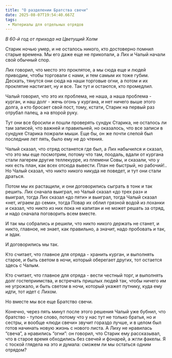 ```yaml
---
title: "О разделении Братства свечи"
date: 2025-08-07T19:54:40.667Z
tags:
 - Материалы для отдельных отрядов
---
```


*В 60-й год от прихода на Цветущий Холм*

Старик ночью умер, и не осталось никого, кто достоверно помнил старые
времена. Мы его даже еще не прикопали, а Лих и Чалый начали свой обычный
спор.

Лих говорил, что место это проклятое, а мы сюда еще и людей приводим,
чтобы торговали с нами, и тем самым их тоже губим. Дескать, тянутся они
сюда на наши торговые огни, а потом и их проклятие настигает, ну и все.
Так тут и остаются, кто промедлил.

Чалый говорил, что это их проблема, не наша, а наша проблема - курган, и
наш долг - жечь огонь у кургана, и нет ничего выше этого долга, а кто
бросает свой пост, тому, кстати, Старик на первый раз отрубал палец, а
на второй руку.

Тут они все бросили и пошли проверять сундук Старика, не осталось ли там
записей, что важней и правильней, но оказалось, что все записи в сундуке
Старика пожрали мыши. Еще бы, он же почти слепой был последние лет пять,
было ему не до чтения.

Чалый сказал, что отряд останется где был, а Лих набычился и сказал, что
это мы еще посмотрим, потому что там, поодаль, вдали от кургана стали
лагерем другие теллекурре, из племени Совы, и сказали, что у них есть
план, как всех отсюда вывести. План не быстрый, но рабочий!.. Но Чалый
сказал, что никто никого никуда не поведет, и тут они стали драться.

Потом мы их растащили, и они договорились сыграть в тонк и так решить.
Лих сначала выиграл, но Чалый сказал «до трех раз» и выиграл, тогда Лих
сказал «до пяти» и выиграл, тогда Чалый сказал «нет, играем до семи»,
тогда Повар их облил грязной водой из лоханки и сказал, что никто из них
пока не капитан и не может решать за отряд, и надо сначала поговорить
всем вместе.

И так мы собрались и решили, что никто никого держать не станет, и
никто, главное, не знает, как правильно, а значит, надо пробовать и так,
и эдак.

И договорились мы так.

Кто считает, что главное для отряда - хранить курган, и выполнять
старое, и быть светом в ночи, который оберегает других, тот остается
здесь с Чалым.

Кто считает, что главное для отряда - вести честный торг, и выполнять
долг гостеприимства, и встречать пришлых людей так, чтобы ничего им не
угрожало, и быть светом в ночи, который укажет путнику, куда ему идти,
тот идет с Лихом.

Но вместе мы все еще Братство свечи.

Конечно, через пять минут после этого решения Чалый уже бубнил, что
братство - тупое слово, потому что у нас тут не только братья, но и
сестры, и вообще «люди свечи» звучит гораздо лучше, и в целом был готов
начинать новую жизнь с нового листа. А Лиху не нравилась “свеча”, а
нравились “огни”: он говорил, что Старик ему рассказывал, что в старое
время обходились без свечей и фонарей, а жгли факелы. Я с тоской глядела
на это и думала: сможем ли мы остаться одним отрядом?
